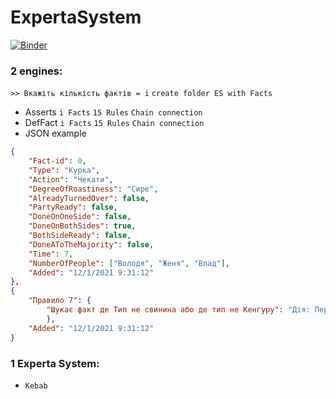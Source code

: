 # ExpertaSystem

[![Binder](https://mybinder.org/badge_logo.svg)](https://mybinder.org/v2/gh/Kirito56/ExpertaSystem/HEAD)

### 2 engines:
`>> Вкажіть кількість фактів = i` `create folder ES with Facts`
* Asserts `i Facts` `15 Rules` `Chain connection`
* DefFact `i Facts` `15 Rules` `Chain connection`
* JSON example 
```json 
{
	"Fact-id": 0,
	"Type": "Курка",
	"Action": "Чекати",
	"DegreeOfRoastiness": "Сире",
	"AlreadyTurnedOver": false,
	"PartyReady": false,
	"DoneOnOneSide": false,
	"DoneOnBothSides": true,
	"BothSideReady": false,
	"DoneAToTheMajority": false,
	"Time": 7,
	"NumberOfPeople": ["Володя", "Женя", "Влад"],
	"Added": "12/1/2021 9:31:12"
},
{
	"Правило 7": {
		"Шукає факт де Тип не свинина або де тип не Кенгуру": "Дія: Перевернути"
		},
	"Added": "12/1/2021 9:31:12"
}
```




### 1 Experta System:
* `Kebab`